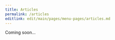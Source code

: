 ```yaml
---
title: Articles
permalink: /articles
editlink: edit/main/pages/menu-pages/articles.md
---
```


Coming soon...